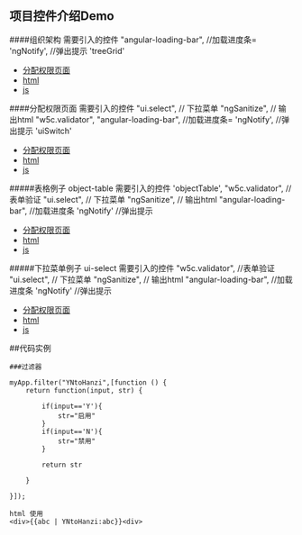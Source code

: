 ## 项目控件介绍Demo



####组织架构 
    需要引入的控件
    "angular-loading-bar", //加载进度条=
    'ngNotify', //弹出提示
    'treeGrid'
* [分配权限页面](http://liaohui1080.github.io/dongjiakou/liaohuiCeshi/app/html/组织架构/组织架构.html)
* [html](liaohuiCeshi/app/html/组织架构)
* [js](liaohuiCeshi/app/js/controller/组织架构)


####分配权限页面 
    需要引入的控件
    "ui.select", // 下拉菜单
    "ngSanitize", // 输出html
    "w5c.validator",
    "angular-loading-bar", //加载进度条=
    'ngNotify', //弹出提示
    'uiSwitch' 
* [分配权限页面](http://liaohui1080.github.io/dongjiakou/liaohuiCeshi/app/html/分配权限/分配权限.html)
* [html](liaohuiCeshi/app/html/分配权限)
* [js](liaohuiCeshi/app/js/controller/分配权限)
 
    
    
#####表格例子 object-table
    需要引入的控件
    'objectTable',
    "w5c.validator", //表单验证
    "ui.select", // 下拉菜单
    "ngSanitize", // 输出html
    "angular-loading-bar", //加载进度条
    'ngNotify' //弹出提示
* [分配权限页面](http://liaohui1080.github.io/dongjiakou/liaohuiCeshi/app/html/表格列子object_table/index.html)
* [html](liaohuiCeshi/app/html/表格列子object_table)
* [js](liaohuiCeshi/app/js/controller/表格列子object_table)



#####下拉菜单例子 ui-select
    需要引入的控件
    "w5c.validator", //表单验证
    "ui.select", // 下拉菜单
    "ngSanitize", // 输出html
    "angular-loading-bar", //加载进度条
    'ngNotify' //弹出提示
* [分配权限页面](http://liaohui1080.github.io/dongjiakou/liaohuiCeshi/app/html/下拉菜单select/index.html)
* [html](liaohuiCeshi/app/html/下拉菜单select)
* [js](liaohuiCeshi/app/js/controller/下拉菜单select)




##代码实例


    ###过滤器
    
    myApp.filter("YNtoHanzi",[function () {
        return function(input, str) {
    
            if(input=='Y'){
                str="启用"
            }
            if(input=='N'){
                str="禁用"
            }
    
            return str
    
        }
    
    }]);
    
    html 使用
    <div>{{abc | YNtoHanzi:abc}}<div>
